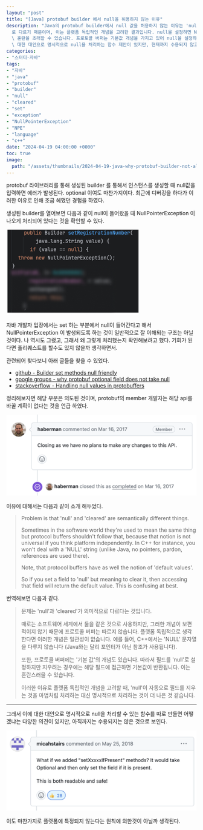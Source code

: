 ```yaml
---
layout: "post"
title: "[Java] protobuf builder 에서 null을 허용하지 않는 이유"
description: "Java의 protobuf builder에서 null 값을 허용하지 않는 이유는 'null'과 'cleared'가 의미적으\
  로 다르기 때문이며, 이는 플랫폼 독립적인 개념을 고려한 결과입니다. null을 설정하면 NullPointerException이 발생하고, 이는\
  \ 혼란을 초래할 수 있습니다. 프로토콜 버퍼는 기본값 개념을 가지고 있어 null을 설정하면 해당 필드에 접근 시 기본값이 반환됩니다. 이에\
  \ 대한 대안으로 명시적으로 null을 처리하는 함수 제안이 있지만, 현재까지 수용되지 않고 있습니다."
categories:
- "스터디-자바"
tags:
- "자바"
- "java"
- "protobuf"
- "builder"
- "null"
- "cleared"
- "set"
- "exception"
- "NullPointerException"
- "NPE"
- "language"
- "c++"
date: "2024-04-19 04:00:00 +0000"
toc: true
image:
  path: "/assets/thumbnails/2024-04-19-java-why-protobuf-builder-not-allow-null.jpg"
---
```


protobuf 라이브러리를 통해 생성된 builder 를 통해서 인스턴스를 생성할 때 null값을 입력하면 에러가 발생된다.
optional 이여도 마찬가지이다. 최근에 디버깅을 하다가 이러한 이유로 인해 조금 헤맸던 경험을 하였다.

생성된 builder를 열어보면 다음과 같이 null이 들어왔을 때 NullPointerException 이 나오게 처리되어 있다는 것을 확인할 수 있다.

![builder set example](/assets/images/2024-04-19-java-why-protobuf-builder-not-allow-null/builder-set-example.png)

자바 개발자 입장에서는 set 하는 부분에서 null이 들어간다고 해서 NullPointerException 이 발생되도록 하는 것이 일반적으로 잘 이해되는 구조는 아닐 것이다.
나 역시도 그랬고, 그래서 왜 그렇게 처리했는지 확인해보려고 했다. 기회가 된다면 풀리퀘스트를 할수도 있지 않을까 생각하면서.

관련되어 찾다보니 아래 글들을 찾을 수 있었다.

- [github - Builder set methods null friendly](https://github.com/protocolbuffers/protobuf/issues/1451)
- [google groups - why protobuf optional field does not take null](https://groups.google.com/g/protobuf/c/KcLoxlJGVMY/m/KiBtdlZHPnMJ)
- [stackoverflow - Handling null values in protobuffers](https://stackoverflow.com/questions/21227924/handling-null-values-in-protobuffers)

정리해보자면 해당 부분은 의도된 것이며, protobuf의 member 개발자는 해당 api를 바꿀 계획이 없다는 것을 언급 하였다.

![comment of member](/assets/images/2024-04-19-java-why-protobuf-builder-not-allow-null/comment-of-member.png)

이유에 대해서는 다음과 같이 소개 해두었다.

> Problem is that 'null' and 'cleared' are semantically different things.
>
> Sometimes in the software world they're used to mean the same thing but protocol buffers shouldn't follow that, because that notion is not universal if you think platform independently. In C++ for instance, you won't deal with a 'NULL' string (unlike Java, no pointers, pardon, references are used there).
>
> Note, that protocol buffers have as well the notion of 'default values'.
>
> So if you set a field to 'null' but meaning to clear it, then accessing that field will return the default value.
> This is confusing at best.

번역해보면 다음과 같다.

> 문제는 'null'과 'cleared'가 의미적으로 다르다는 것입니다.
>
> 때로는 소프트웨어 세계에서 둘을 같은 것으로 사용하지만, 그러한 개념이 보편적이지 않기 때문에 프로토콜 버퍼는 따르지 않습니다. 플랫폼 독립적으로 생각한다면 이러한 개념은 일관성이 없습니다. 예를 들어, C++에서는 'NULL' 문자열을 다루지 않습니다 (Java와는 달리 포인터가 아닌 참조가 사용됩니다).
>
> 또한, 프로토콜 버퍼에는 '기본 값'의 개념도 있습니다. 따라서 필드를 'null'로 설정하지만 지우려는 경우에는 해당 필드에 접근하면 기본값이 반환됩니다. 이는 혼란스러울 수 있습니다.
>
> 이러한 이유로 플랫폼 독립적인 개념을 고려할 때, 'null'이 자동으로 필드를 지우는 것을 마법처럼 처리하는 대신 명시적으로 처리하는 것이 더 나은 것 같습니다.

---

그래서 이에 대한 대안으로 명시적으로 null을 처리할 수 있는 함수를 따로 만들면 어떻겠냐는 다양한 의견이 있지만, 아직까지는 수용되지는 않은 것으로 보인다.

![one of the comments for improvement](/assets/images/2024-04-19-java-why-protobuf-builder-not-allow-null/comment-for-improvement.png)

이도 마찬가지로 플랫폼에 특정되지 않는다는 원칙에 의한것이 아닐까 생각된다.
